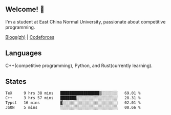 ## Welcome! 👋

I'm a student at East China Normal University, passionate about competitive programming.

[Blogs(zh)](https://blog.hikariyo.net) | [Codeforces](https://codeforces.com/profile/hikariyo)

## Languages

C++(competitive programming), Python, and Rust(currently learning).

## States

<!--START_SECTION:waka-->

```txt
TeX     9 hrs 38 mins   █████████████████▒░░░░░░░   69.01 %
C++     3 hrs 57 mins   ███████░░░░░░░░░░░░░░░░░░   28.31 %
Typst   16 mins         ▓░░░░░░░░░░░░░░░░░░░░░░░░   02.01 %
JSON    5 mins          ░░░░░░░░░░░░░░░░░░░░░░░░░   00.66 %
```

<!--END_SECTION:waka-->

